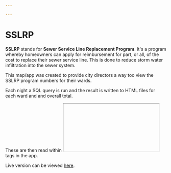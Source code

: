 ```yaml
---

---
```


# SSLRP
**SSLRP** stands for **Sewer Service Line Replacement Program**.  It's a program whereby homeowners can apply for reimbursement for part, or all, of the cost to replace their sewer service line.  This is done to reduce storm water infiltration into the sewer system.  

This map/app was created to provide city directors a way too view the SSLRP program numbers for their wards. 

Each night a SQL query is run and the result is written to HTML files for each ward and and overall total.

These are then read within <iframe> </iframe> tags in the app.

Live version can be viewed [here](https://gis.lrwu.com/sslrp/).

